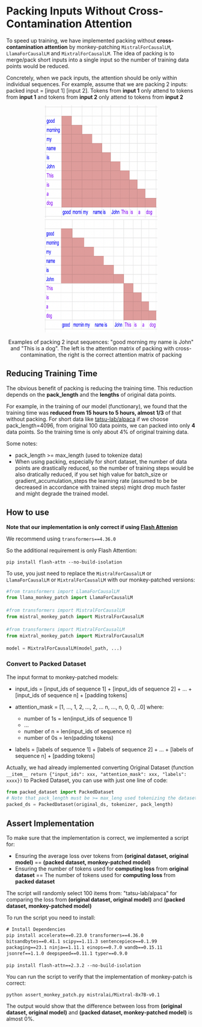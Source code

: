 # Packing Inputs Without Cross-Contamination Attention

To speed up training, we have implemented packing without **cross-contamination attention** by monkey-patching ``MistralForCausalLM``, ``LlamaForCausalLM`` and ``MixtralForCausalLM``. The idea of packing is to merge/pack short inputs into a single input so the number of training data points would be reduced.

Concretely, when we pack inputs, the attention should be only within individual sequences. For example, assume that we are packing 2 inputs: packed input = [input 1] [input 2]. Tokens from **input 1** only attend to tokens from **input 1** and tokens from **input 2** only attend to tokens from **input 2**

<p align="center">
  <img src="assets/cross_contamination.png", width="300", height="300">
  <img src="assets/correct_packing_attention.png", width="300", height="300">
</p>
<p align="center">
Examples of packing 2 input sequences: "good morning my name is John" and "This is a dog". The left is the attention matrix of packing with cross-contamination, the right is the correct attention matrix of packing</p>

## Reducing Training Time
The obvious benefit of packing is reducing the training time. This reduction depends on the **pack_length** and the **lengths** of original data points. 

For example, in the training of our model (functionary), we found that the training time was **reduced from 15 hours to 5 hours, almost 1/3** of that without packing. For short data like [tatsu-lab/alpaca](https://huggingface.co/datasets/tatsu-lab/alpaca) if we choose pack_length=4096, from original 100 data points, we can packed into only **4** data points. So the training time is only about 4% of original training data.

Some notes:
+ pack_length >= max_length (used to tokenize data)
+ When using packing, especially for short dataset, the number of data points are drastically reduced, so the number of training steps would be also dratically reduced, if you set high value for batch_size or gradient_accumulation_steps the learning rate (assumed to be be decreased in accordance with trained steps) might drop much faster and might degrade the trained model.

## How to use

**Note that our implementation is only correct if using [Flash Attenion](https://github.com/Dao-AILab/flash-attention)**

We recommend using ``transformers==4.36.0``

So the additional requirement is only Flash Attention:

```
pip install flash-attn --no-build-isolation
```

To use, you just need to replace the ``MistralForCausalLM`` or ``LlamaForCausalLM`` or ``MixtralForCausalLM`` with our monkey-patched versions:
```python 
#from transformers import LlamaForCausalLM
from llama_monkey_patch import LlamaForCausalLM

#from transformers import MistralForCausalLM
from mistral_monkey_patch import MistralForCausalLM

#from transformers import MixtralForCausalLM
from mixtral_monkey_patch import MixtralForCausalLM

model = MixtralForCausalLM(model_path, ...)
```

### Convert to Packed Dataset
The input format to monkey-patched models:

+ input_ids = [input_ids of sequence 1] + [input_ids of sequence 2] + ...  + [input_ids of sequence n] + [padding tokens]

+ attention_mask = [1, ..., 1, 2, ..., 2, ... n, ..., n, 0, 0, ..0]
where: 
  + number of 1s = len(input_ids of sequence 1)
  + ...
  + number of n = len(input_ids of sequence n)
  + number of 0s = len(padding tokens)

+ labels = [labels of sequence 1] + [labels of sequence 2] + ...  + [labels of sequence n] + [padding tokens]

Actually, we had already implemented converting Original Dataset (function ``__item__ return {"input_ids": xxx, "attention_mask": xxx, "labels": xxxx})`` to Packed Dataset, you can use with just one line of code:
```python
from packed_dataset import PackedDataset
# Note that pack_length must be >= max_leng used tokenizing the dataset
packed_ds = PackedDataset(original_ds, tokenizer, pack_length)
```

## Assert Implementation
To make sure that the implementation is correct, we implemented a script for:
+ Ensuring the average loss over tokens from **(original dataset, original model)** == **(packed dataset, monkey-patched model)**
+ Ensuring the number of tokens used for **computing loss** from **original dataset** == The number of tokens used for **computing loss** from **packed dataset**

The script will randomly select 100 items from: "tatsu-lab/alpaca" for comparing the loss from **(original dataset, original model)** and **(packed dataset, monkey-patched model)**

To run the script you need to install:
```shell
# Install Dependencies
pip install accelerate==0.23.0 transformers==4.36.0 bitsandbytes==0.41.1 scipy==1.11.3 sentencepiece==0.1.99 packaging==23.1 ninja==1.11.1 einops==0.7.0 wandb==0.15.11 jsonref==1.1.0 deepspeed==0.11.1 typer==0.9.0

pip install flash-attn==2.3.2 --no-build-isolation
```

You can run the script to verify that the implementation of monkey-patch is correct:

```shell
python assert_monkey_patch.py mistralai/Mixtral-8x7B-v0.1
```

The output would show that the difference between loss from **(original dataset, original model)** and **(packed dataset, monkey-patched model)** is almost 0%.